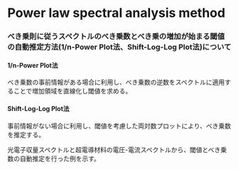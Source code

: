 # Power law spectral analysis method

### べき乗則に従うスペクトルのべき乗数とべき乗の増加が始まる閾値の自動推定方法(1/n-Power Plot法、Shift-Log-Log Plot法)について

#### 1/n-Power Plot法

べき乗数の事前情報がある場合に利用し、べき乗数の逆数をスペクトルに適用することで増加領域を直線化し閾値を求める。

#### Shift-Log-Log Plot法

事前情報がない場合に利用し、閾値を考慮した両対数プロットにより、べき乗数を推定する。

光電子収量スペクトルと超電導材料の電圧-電流スペクトルから、閾値とべき乗数の自動推定を行った例を示す。
